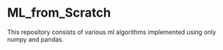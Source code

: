 # ML_from_Scratch
This repository consists of various ml algorithms implemented using only numpy and pandas.
